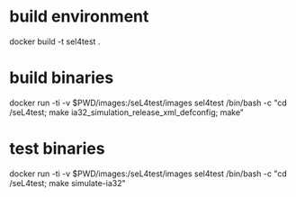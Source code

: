 # build environment
docker build -t sel4test .

# build binaries
docker run -ti -v $PWD/images:/seL4test/images sel4test /bin/bash -c "cd /seL4test; make ia32_simulation_release_xml_defconfig; make"

# test binaries
docker run -ti -v $PWD/images:/seL4test/images sel4test /bin/bash -c "cd /seL4test; make simulate-ia32"